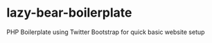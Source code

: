 lazy-bear-boilerplate
=====================

PHP Boilerplate using Twitter Bootstrap for quick basic website setup